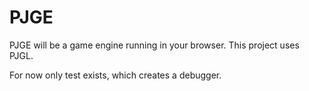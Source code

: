 # PJGE
PJGE will be a game engine running in your browser. This project uses PJGL.

For now only test exists, which creates a debugger.